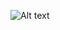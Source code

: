 ![Alt text](https://spotify-recently-played-readme.vercel.app/api?user=tl43s7r2b71iorrltw7tt9cfe&width={1000})
